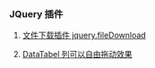 ### JQuery 插件

1. [文件下载插件 jquery.fileDownload](https://github.com/johnculviner/jquery.fileDownload)

2. [DataTabel 列可以自由拖动效果](https://github.com/dobtco/jquery-resizable-columns)
